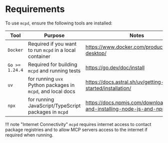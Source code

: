 # Requirements

To use `mcpd`, ensure the following tools are installed:

| Tool           | Purpose                                                     | Notes                                                             | 
|----------------|-------------------------------------------------------------|-------------------------------------------------------------------| 
| `Docker`       | Required if you want to run `mcpd` in a local container     | https://www.docker.com/products/docker-desktop/                   | 
| `Go >= 1.24.4` | Required for building `mcpd` and running tests              | https://go.dev/doc/install                                        | 
| `uv`           | for running `uvx` Python packages in `mcpd`, and local docs | https://docs.astral.sh/uv/getting-started/installation/           |
| `npx`          | for running JavaScript/TypeScript packages in `mcpd`        | https://docs.npmjs.com/downloading-and-installing-node-js-and-npm |

!!! note "Internet Connectivity"
    `mcpd` requires internet access to contact package registries and to allow MCP servers access to the internet if required when running.

